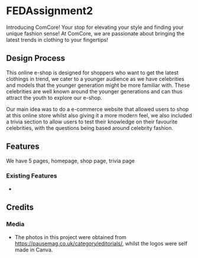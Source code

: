 # FEDAssignment2

Introducing ComCore! Your stop for elevating your style and finding your unique fashion sense! At ComCore, we are passionate about bringing the latest trends in clothing to your fingertips!

## Design Process

This online e-shop is designed for shoppers who want to get the latest clothings in trend, we cater to a younger audience as we have celebrities and models that the younger generation might be more familiar with. These celebrities are well known around the younger generations and can thus attract the youth to explore our e-shop.

Our main idea was to do a e-commerce website that allowed users to shop at this online store whilst also giving it a more modern feel, we also included a trivia section to allow users to test their knowledge on their favourite celebrities, with the questions being based around celebrity fashion.

## Features

We have 5 pages, homepage, shop page, trivia page

### Existing Features
- 

## Credits

### Media
- The photos in this project were obtained from https://pausemag.co.uk/category/editorials/, whilst the logos were self made in Canva.

